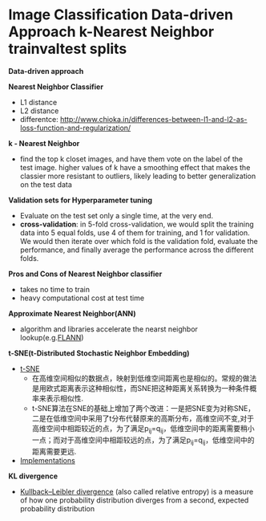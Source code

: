 # Image Classification Data-driven Approach k-Nearest Neighbor trainvaltest splits
**Data-driven approach**

**Nearest Neighbor Classifier**
* L1 distance
* L2 distance
* differentce: http://www.chioka.in/differences-between-l1-and-l2-as-loss-function-and-regularization/

**k - Nearest Neighbor**
* find the top k closet images, and have them vote on the label of the test image. higher values of k have a smoothing effect that makes the classier more resistant to outliers, likely leading to better
generalization on the test data

**Validation sets for Hyperparameter tuning**
* Evaluate on the test set only a single time, at the very end.
* **cross-validation**: in 5-fold cross-validation, we would split the training data into 5 equal folds, 
use 4 of them for training, and 1 for validation. We would then iterate over which fold is the validation fold,
evaluate the performance, and finally average the performance across the different folds.

**Pros and Cons of Nearest Neighbor classifier**
* takes no time to train
* heavy computational cost at test time

**Approximate Nearest Neighbor(ANN)**
* algorithm and libraries accelerate the nearst neighbor lookup(e.g.[FLANN](http://www.cs.ubc.ca/research/flann/))

**t-SNE(t-Distributed Stochastic Neighbor Embedding)**
* [t-SNE](http://bindog.github.io/blog/2016/06/04/from-sne-to-tsne-to-largevis/)
  - 在高维空间相似的数据点，映射到低维空间距离也是相似的。常规的做法是用欧式距离表示这种相似性，而SNE把这种距离关系转换为一种条件概率来表示相似性.
  - t-SNE算法在SNE的基础上增加了两个改进：一是把SNE变为对称SNE，二是在低维空间中采用了t分布代替原来的高斯分布，高维空间不变,对于高维空间中相距较近的点，为了满足p<sub>ij</sub>=q<sub>ij</sub>，低维空间中的距离需要稍小一点；而对于高维空间中相距较远的点，为了满足p<sub>ij</sub>=q<sub>ij</sub>，低维空间中的距离需要更远.
* [Implementations](https://lvdmaaten.github.io/tsne/)

**KL divergence**
* [Kullback–Leibler divergence](https://www.jianshu.com/p/43318a3dc715) (also called relative entropy) is a measure of how 
one probability distribution diverges from a second, expected probability distribution
